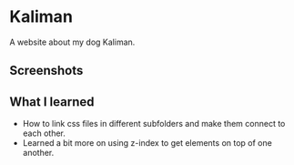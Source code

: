 # Kaliman 
A website about my dog Kaliman.

## Screenshots

## What I learned
* How to link css files in different subfolders and make them connect to each other.
* Learned a bit more on using z-index to get elements on top of one another.
